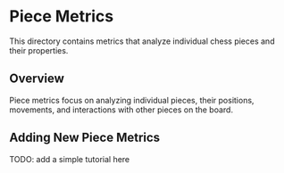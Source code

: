 # Piece Metrics

This directory contains metrics that analyze individual chess pieces and their properties.

## Overview

Piece metrics focus on analyzing individual pieces, their positions, movements, and interactions with other pieces on the board.


## Adding New Piece Metrics

TODO: add a simple tutorial here
